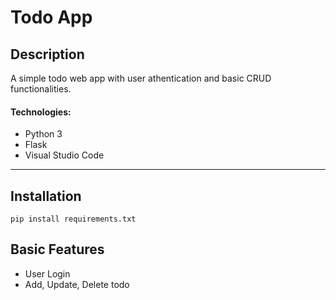 # Todo App

## Description

A simple todo web app with user athentication and basic CRUD functionalities.

#### Technologies:

- Python 3
- Flask
- Visual Studio Code

---

## Installation

```
pip install requirements.txt
```

## Basic Features

- User Login
- Add, Update, Delete todo

